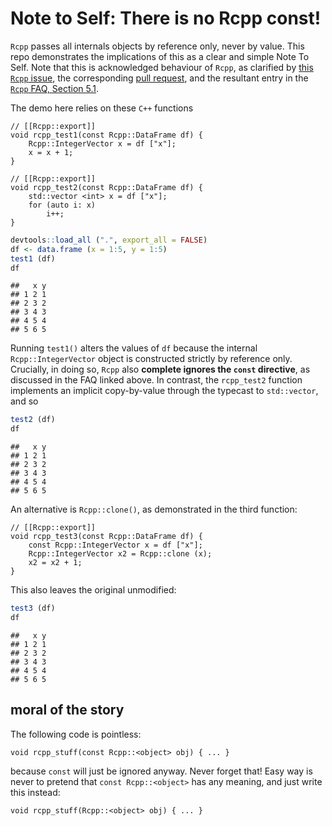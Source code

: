 Note to Self: There is no Rcpp const!
=====================================

`Rcpp` passes all internals objects by reference only, never by value. This repo demonstrates the implications of this as a clear and simple Note To Self. Note that this is acknowledged behaviour of `Rcpp`, as clarified by [this `Rcpp` issue](https://github.com/RcppCore/Rcpp/issues/628), the corresponding [pull request](https://github.com/RcppCore/Rcpp/pull/661), and the resultant entry in the [`Rcpp` FAQ, Section 5.1](https://github.com/RcppCore/Rcpp/files/884053/Rcpp-FAQ.pdf).

The demo here relies on these `C++` functions

    // [[Rcpp::export]]
    void rcpp_test1(const Rcpp::DataFrame df) {
        Rcpp::IntegerVector x = df ["x"];
        x = x + 1;
    }

    // [[Rcpp::export]]
    void rcpp_test2(const Rcpp::DataFrame df) {
        std::vector <int> x = df ["x"];
        for (auto i: x)
            i++;
    }

``` r
devtools::load_all (".", export_all = FALSE)
df <- data.frame (x = 1:5, y = 1:5)
test1 (df)
df
```

    ##   x y
    ## 1 2 1
    ## 2 3 2
    ## 3 4 3
    ## 4 5 4
    ## 5 6 5

Running `test1()` alters the values of `df` because the internal `Rcpp::IntegerVector` object is constructed strictly by reference only. Crucially, in doing so, `Rcpp` also **complete ignores the `const` directive**, as discussed in the FAQ linked above. In contrast, the `rcpp_test2` function implements an implicit copy-by-value through the typecast to `std::vector`, and so

``` r
test2 (df)
df
```

    ##   x y
    ## 1 2 1
    ## 2 3 2
    ## 3 4 3
    ## 4 5 4
    ## 5 6 5

An alternative is `Rcpp::clone()`, as demonstrated in the third function:

    // [[Rcpp::export]]
    void rcpp_test3(const Rcpp::DataFrame df) {
        const Rcpp::IntegerVector x = df ["x"];
        Rcpp::IntegerVector x2 = Rcpp::clone (x);
        x2 = x2 + 1;
    }

This also leaves the original unmodified:

``` r
test3 (df)
df
```

    ##   x y
    ## 1 2 1
    ## 2 3 2
    ## 3 4 3
    ## 4 5 4
    ## 5 6 5

moral of the story
------------------

The following code is pointless:

    void rcpp_stuff(const Rcpp::<object> obj) { ... }

because `const` will just be ignored anyway. Never forget that! Easy way is never to pretend that `const Rcpp::<object>` has any meaning, and just write this instead:

    void rcpp_stuff(Rcpp::<object> obj) { ... }

